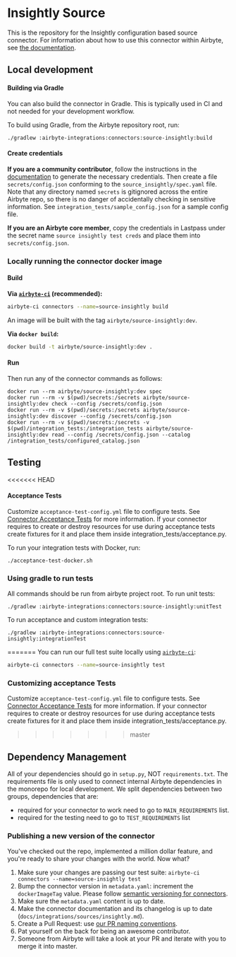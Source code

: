 # Insightly Source

This is the repository for the Insightly configuration based source connector. For information about
how to use this connector within Airbyte, see
[the documentation](https://docs.airbyte.com/integrations/sources/insightly).

## Local development

#### Building via Gradle

You can also build the connector in Gradle. This is typically used in CI and not needed for your
development workflow.

To build using Gradle, from the Airbyte repository root, run:

```
./gradlew :airbyte-integrations:connectors:source-insightly:build
```

#### Create credentials

**If you are a community contributor**, follow the instructions in the
[documentation](https://docs.airbyte.com/integrations/sources/insightly) to generate the necessary
credentials. Then create a file `secrets/config.json` conforming to the `source_insightly/spec.yaml`
file. Note that any directory named `secrets` is gitignored across the entire Airbyte repo, so there
is no danger of accidentally checking in sensitive information. See
`integration_tests/sample_config.json` for a sample config file.

**If you are an Airbyte core member**, copy the credentials in Lastpass under the secret name
`source insightly test creds` and place them into `secrets/config.json`.

### Locally running the connector docker image

#### Build

**Via
[`airbyte-ci`](https://github.com/airbytehq/airbyte/blob/master/airbyte-ci/connectors/pipelines/README.md)
(recommended):**

```bash
airbyte-ci connectors --name=source-insightly build
```

An image will be built with the tag `airbyte/source-insightly:dev`.

**Via `docker build`:**

```bash
docker build -t airbyte/source-insightly:dev .
```

#### Run

Then run any of the connector commands as follows:

```
docker run --rm airbyte/source-insightly:dev spec
docker run --rm -v $(pwd)/secrets:/secrets airbyte/source-insightly:dev check --config /secrets/config.json
docker run --rm -v $(pwd)/secrets:/secrets airbyte/source-insightly:dev discover --config /secrets/config.json
docker run --rm -v $(pwd)/secrets:/secrets -v $(pwd)/integration_tests:/integration_tests airbyte/source-insightly:dev read --config /secrets/config.json --catalog /integration_tests/configured_catalog.json
```

## Testing

<<<<<<< HEAD

#### Acceptance Tests

Customize `acceptance-test-config.yml` file to configure tests. See
[Connector Acceptance Tests](https://docs.airbyte.com/connector-development/testing-connectors/connector-acceptance-tests-reference)
for more information. If your connector requires to create or destroy resources for use during
acceptance tests create fixtures for it and place them inside integration_tests/acceptance.py.

To run your integration tests with Docker, run:

```
./acceptance-test-docker.sh
```

### Using gradle to run tests

All commands should be run from airbyte project root. To run unit tests:

```
./gradlew :airbyte-integrations:connectors:source-insightly:unitTest
```

To run acceptance and custom integration tests:

```
./gradlew :airbyte-integrations:connectors:source-insightly:integrationTest
```

======= You can run our full test suite locally using
[`airbyte-ci`](https://github.com/airbytehq/airbyte/blob/master/airbyte-ci/connectors/pipelines/README.md):

```bash
airbyte-ci connectors --name=source-insightly test
```

### Customizing acceptance Tests

Customize `acceptance-test-config.yml` file to configure tests. See
[Connector Acceptance Tests](https://docs.airbyte.com/connector-development/testing-connectors/connector-acceptance-tests-reference)
for more information. If your connector requires to create or destroy resources for use during
acceptance tests create fixtures for it and place them inside integration_tests/acceptance.py.

> > > > > > > master

## Dependency Management

All of your dependencies should go in `setup.py`, NOT `requirements.txt`. The requirements file is
only used to connect internal Airbyte dependencies in the monorepo for local development. We split
dependencies between two groups, dependencies that are:

- required for your connector to work need to go to `MAIN_REQUIREMENTS` list.
- required for the testing need to go to `TEST_REQUIREMENTS` list

### Publishing a new version of the connector

You've checked out the repo, implemented a million dollar feature, and you're ready to share your
changes with the world. Now what?

1. Make sure your changes are passing our test suite:
   `airbyte-ci connectors --name=source-insightly test`
2. Bump the connector version in `metadata.yaml`: increment the `dockerImageTag` value. Please
   follow
   [semantic versioning for connectors](https://docs.airbyte.com/contributing-to-airbyte/resources/pull-requests-handbook/#semantic-versioning-for-connectors).
3. Make sure the `metadata.yaml` content is up to date.
4. Make the connector documentation and its changelog is up to date
   (`docs/integrations/sources/insightly.md`).
5. Create a Pull Request: use
   [our PR naming conventions](https://docs.airbyte.com/contributing-to-airbyte/resources/pull-requests-handbook/#pull-request-title-convention).
6. Pat yourself on the back for being an awesome contributor.
7. Someone from Airbyte will take a look at your PR and iterate with you to merge it into master.
